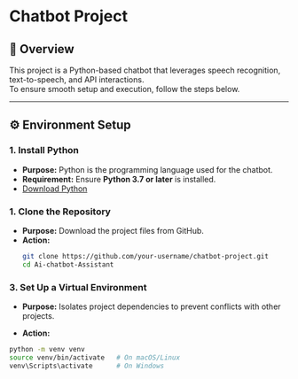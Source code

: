 # Chatbot Project

## 📌 Overview
This project is a Python-based chatbot that leverages speech recognition, text-to-speech, and API interactions.  
To ensure smooth setup and execution, follow the steps below.

---

## ⚙️ Environment Setup

### 1. Install Python
- **Purpose:** Python is the programming language used for the chatbot.  
- **Requirement:** Ensure **Python 3.7 or later** is installed.  
- [Download Python](https://www.python.org/downloads/)

### 1. Clone the Repository
- **Purpose:** Download the project files from GitHub.  
- **Action:**  
  ```bash
  git clone https://github.com/your-username/chatbot-project.git
  cd Ai-chatbot-Assistant
  
  
### 3. Set Up a Virtual Environment

- **Purpose:** Isolates project dependencies to prevent conflicts with other projects.

- **Action:**
```bash
python -m venv venv
source venv/bin/activate   # On macOS/Linux
venv\Scripts\activate      # On Windows

